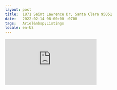 ```yaml
---
layout: post
title:  1871 Saint Lawrence Dr, Santa Clara 95051
date:   2022-02-14 08:00:00 -0700
tags:   Ariel&nbsp;Listings
locale: en-US
---
```


<iframe src="https://www.youtube.com/embed/WJU8FMga_HQ" frameborder="0"
        allow="accelerometer; autoplay; clipboard-write; encrypted-media; gyroscope; picture-in-picture" allowfullscreen>
</iframe>